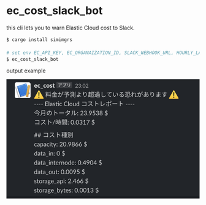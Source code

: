 # ec_cost_slack_bot

this cli lets you to warn Elastic Cloud cost to Slack.

```bash
$ cargo install simimgrs

# set env EC_API_KEY, EC_ORGANAIZATION_ID, SLACK_WEBHOOK_URL, HOURLY_LATE_THRESHOLD
$ ec_cost_slack_bot 
```

output example

<img src="./sample.png">
